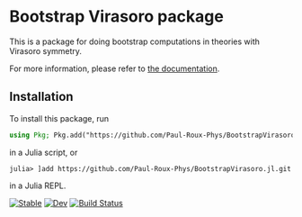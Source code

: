 # Bootstrap Virasoro package

This is a package for doing bootstrap computations in theories with Virasoro symmetry.

For more information, please refer to [the documentation](https://paul-roux-phys.github.io/BootstrapVirasoro.jl/stable/).

## Installation

To install this package, run

```julia
using Pkg; Pkg.add("https://github.com/Paul-Roux-Phys/BootstrapVirasoro.jl.git")
```

in a Julia script, or

```julia-repl
julia> ]add https://github.com/Paul-Roux-Phys/BootstrapVirasoro.jl.git
```

in a Julia REPL.

[![Stable](https://img.shields.io/badge/docs-stable-blue.svg)](https://Paul-Roux-Phys.github.io/BootstrapVirasoro.jl/)
[![Dev](https://img.shields.io/badge/docs-dev-blue.svg)](https://Paul-Roux-Phys.github.io/BootstrapVirasoro.jl/dev/)
[![Build Status](https://github.com/Paul-Roux-Phys/BootstrapVirasoro.jl/actions/workflows/CI.yml/badge.svg?branch=main)](https://github.com/Paul-Roux-Phys/BootstrapVirasoro.jl/actions/workflows/CI.yml?query=branch%3Amain)
